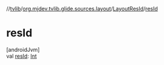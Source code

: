 //[tvlib](../../../index.md)/[org.mjdev.tvlib.glide.sources.layout](../index.md)/[LayoutResId](index.md)/[resId](res-id.md)

# resId

[androidJvm]\
val [resId](res-id.md): [Int](https://kotlinlang.org/api/latest/jvm/stdlib/kotlin/-int/index.html)
